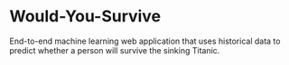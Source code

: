 # Would-You-Survive
End-to-end machine learning web application that uses historical data to predict whether a person will survive the sinking Titanic.

